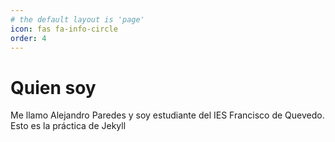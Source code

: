 ```yaml
---
# the default layout is 'page'
icon: fas fa-info-circle
order: 4
---
```

# Quien soy

Me llamo Alejandro Paredes y soy estudiante del IES Francisco de Quevedo. Esto es la práctica de Jekyll